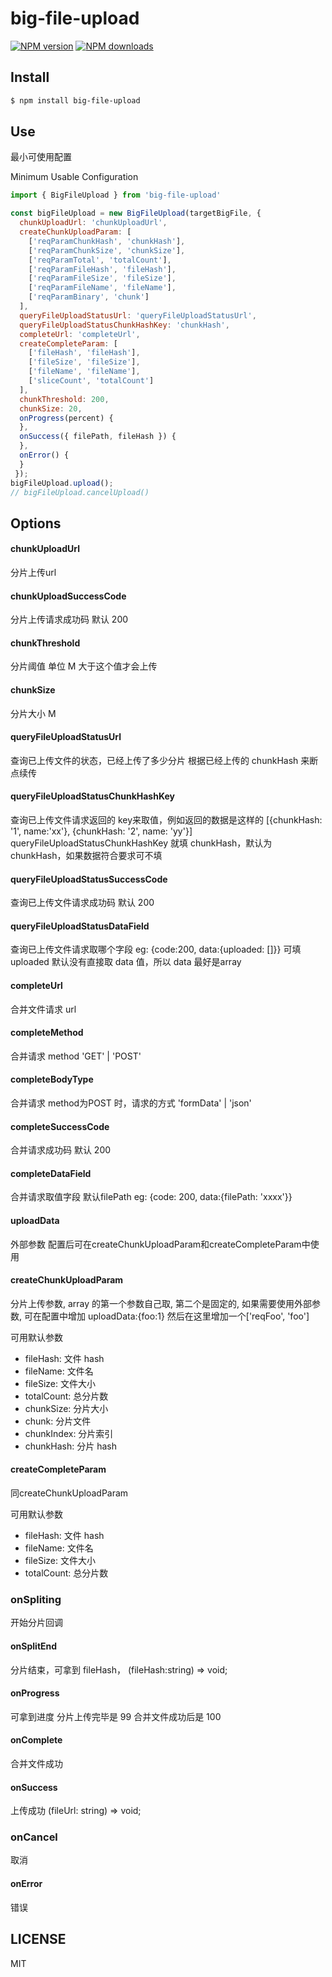 # big-file-upload

[![NPM version](https://img.shields.io/npm/v/@iclae0/big-file-upload.svg?style=flat)](https://npmjs.org/package/@iclae0/big-file-upload)
[![NPM downloads](http://img.shields.io/npm/dm/@iclae0/big-file-upload.svg?style=flat)](https://npmjs.org/package/@iclae0/big-file-upload)

## Install

```bash
$ npm install big-file-upload
```

## Use

最小可使用配置

Minimum Usable Configuration

```js
import { BigFileUpload } from 'big-file-upload'

const bigFileUpload = new BigFileUpload(targetBigFile, {
  chunkUploadUrl: 'chunkUploadUrl',
  createChunkUploadParam: [
    ['reqParamChunkHash', 'chunkHash'],
    ['reqParamChunkSize', 'chunkSize'],
    ['reqParamTotal', 'totalCount'],
    ['reqParamFileHash', 'fileHash'],
    ['reqParamFileSize', 'fileSize'],
    ['reqParamFileName', 'fileName'],
    ['reqParamBinary', 'chunk']
  ],
  queryFileUploadStatusUrl: 'queryFileUploadStatusUrl',
  queryFileUploadStatusChunkHashKey: 'chunkHash',
  completeUrl: 'completeUrl',
  createCompleteParam: [
    ['fileHash', 'fileHash'],
    ['fileSize', 'fileSize'],
    ['fileName', 'fileName'],
    ['sliceCount', 'totalCount']
  ],
  chunkThreshold: 200,
  chunkSize: 20,
  onProgress(percent) {
  },
  onSuccess({ filePath, fileHash }) {
  },
  onError() {
  }
 });
bigFileUpload.upload();
// bigFileUpload.cancelUpload()
```



## Options

#### chunkUploadUrl

分片上传url

#### chunkUploadSuccessCode

分片上传请求成功码 默认 200

#### chunkThreshold

分片阈值 单位 M 大于这个值才会上传

#### chunkSize

分片大小 M

#### queryFileUploadStatusUrl

 查询已上传文件的状态，已经上传了多少分片 根据已经上传的 chunkHash 来断点续传

#### queryFileUploadStatusChunkHashKey

查询已上传文件请求返回的 key来取值，例如返回的数据是这样的 [{chunkHash: '1', name:'xx'}, {chunkHash: '2', name: 'yy'}] queryFileUploadStatusChunkHashKey 就填 chunkHash，默认为 chunkHash，如果数据符合要求可不填

#### queryFileUploadStatusSuccessCode

查询已上传文件请求成功码 默认 200

#### queryFileUploadStatusDataField

查询已上传文件请求取哪个字段 eg: {code:200, data:{uploaded: []}} 可填uploaded 默认没有直接取 data 值，所以 data 最好是array

#### completeUrl

合并文件请求 url

#### completeMethod

合并请求 method    'GET' | 'POST'

#### completeBodyType

合并请求 method为POST 时，请求的方式 'formData' | 'json'

#### completeSuccessCode

合并请求成功码 默认 200

#### completeDataField

合并请求取值字段 默认filePath    eg: {code: 200, data:{filePath: 'xxxx'}}

#### uploadData

外部参数 配置后可在createChunkUploadParam和createCompleteParam中使用

#### createChunkUploadParam

分片上传参数, array 的第一个参数自己取, 第二个是固定的, 如果需要使用外部参数, 可在配置中增加 uploadData:{foo:1} 然后在这里增加一个['reqFoo', 'foo']

可用默认参数

 * fileHash: 文件 hash
 * fileName: 文件名
 * fileSize: 文件大小
 * totalCount: 总分片数
 * chunkSize: 分片大小
 * chunk: 分片文件
 * chunkIndex: 分片索引
 * chunkHash: 分片 hash

#### createCompleteParam

同createChunkUploadParam

可用默认参数

 * fileHash: 文件 hash
 * fileName: 文件名
 * fileSize: 文件大小
 * totalCount: 总分片数

### onSpliting

开始分片回调

#### onSplitEnd

分片结束，可拿到 fileHash， (fileHash:string) => void;

#### onProgress

可拿到进度 分片上传完毕是 99 合并文件成功后是 100

#### onComplete

合并文件成功

#### onSuccess

上传成功 (fileUrl: string) => void;

### onCancel

取消

#### onError

错误

## LICENSE

MIT
